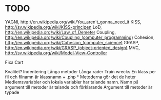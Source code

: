 TODO
====
YAGNI, http://en.wikipedia.org/wiki/You_aren't_gonna_need_it
KISS, http://sv.wikipedia.org/wiki/KISS-principen
LoD, http://en.wikipedia.org/wiki/Law_of_Demeter
Coupling, http://en.wikipedia.org/wiki/Coupling_(computer_programming)
Cohesion, http://en.wikipedia.org/wiki/Cohesion_(computer_science)
GRASP, http://en.wikipedia.org/wiki/GRASP_(object-oriented_design)
MVC, http://sv.wikipedia.org/wiki/Model-View-Controller


Fixa Cart

Kvalitet?
Indentering 
Långa metoder
Långa rader
Train wrecks
En klass per fil och filnamn är klassnamn + .php *
Metoderna gör det de heter
Medlemsvariabler och lokala variabler har talande namn. 
Namn på argument till metoder är talande och förklarande
Argument till metoder är typade 